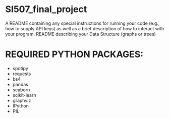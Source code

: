 # SI507_final_project
A README containing any special instructions for running your code (e.g., how to supply API
keys) as well as a brief description of how to interact with your program.
README describing your Data Structure (graphs or trees)

# REQUIRED PYTHON PACKAGES:
* spotipy
* requests
* bs4
* pandas
* seaborn
* scikit-learn
* graphviz
* IPython
* PIL
